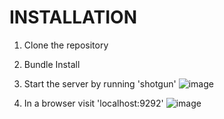 # INSTALLATION

1. Clone the repository
2. Bundle Install
3. Start the server by running 'shotgun'
![image](https://github.com/Demandbase/support_jira/blob/master/readme_files/Screen%20Shot%202019-07-18%20at%208.45.56%20PM.png)

4. In a browser visit 'localhost:9292'
![image](https://github.com/Demandbase/support_jira/blob/master/readme_files/Screen%20Shot%202019-07-18%20at%208.48.27%20PM.png)
